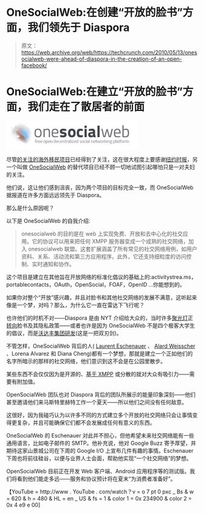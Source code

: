 # OneSocialWeb:在创建“开放的脸书”方面，我们领先于 Diaspora

> 原文：<https://web.archive.org/web/https://techcrunch.com/2010/05/13/onesocialweb-were-ahead-of-diaspora-in-the-creation-of-an-open-facebook/>

# OneSocialWeb:在建立“开放的脸书”方面，我们走在了散居者的前面

![](img/c78904336b238f4eb989dfb805178d9d.png)

尽管[的关注](https://web.archive.org/web/20221007004421/https://beta.techcrunch.com/2010/05/12/diaspora-open-facebook-project/)[的海外移民项目](https://web.archive.org/web/20221007004421/http://www.joindiaspora.com/project.html)已经得到了关注，这在很大程度上要感谢[纽约时报](https://web.archive.org/web/20221007004421/http://www.nytimes.com/2010/05/12/nyregion/12about.html?partner=rss&emc=rss)，另一个叫做 [OneSocialWeb](https://web.archive.org/web/20221007004421/http://onesocialweb.org/) 的替代项目已经不顾一切地试图引起哪怕只是一对夫妇的关注。

他们说，这让他们感到沮丧，因为两个项目的目标完全一致，而 OneSocialWeb 据报道在许多方面远远领先于 Diaspora。

那么是什么原因呢？

以下是 OneSocialWeb 的自我介绍:

> onesocialweb 的目的是在 web 上实现免费、开放和去中心化的社交应用。它的协议可以用来把任何 XMPP 服务器变成一个成熟的社交网络，加入 onesocialweb 联盟。这套扩展涵盖了所有常见的社交网络用例，如用户资料、关系、活动流和第三方应用程序。此外，它还支持细粒度的访问控制、实时通知和协作。

这个项目是建立在其他旨在开放网络的标准化倡议的基础上的:activitystrea.ms，portablecontacts，OAuth，OpenSocial，FOAF，OpenID …你能想到的。

如果你对整个“开放”感兴趣，并且对脸书和其他社交网络的发展不满意，这听起来像是一个梦，对吗？那么，为什么它一直在雷达下飞行呢？

也许他们的时机不对——Diaspora 是由 NYT 介绍给大众的，当时许多[聚光灯](https://web.archive.org/web/20221007004421/http://www.nytimes.com/interactive/2010/05/12/business/facebook-privacy.html)正[转向](https://web.archive.org/web/20221007004421/https://beta.techcrunch.com/2010/04/21/facebook/)脸书及其隐私政策——或者也许是因为 OneSocialWeb 不是四个极客大学生的倡议，而是[沃达丰集团研发](https://web.archive.org/web/20221007004421/http://www.vodafone.com/annual_report09/business/tech_and_resources/research_and_dev.html)(这是一把双刃剑)。

不管怎样，OneSocialWeb 背后的人( [Laurent Eschenauer](https://web.archive.org/web/20221007004421/http://www.crunchbase.com/person/laurent-eschenauer) 、 [Alard Weisscher](https://web.archive.org/web/20221007004421/http://www.crunchbase.com/person/alard-weisscher) 、Lorena Alvarez 和 Diana Cheng)都有一个梦想，那就是建立一个正如他们的名字所暗示的那样的社交网络，他们意识到这不会是在公园里散步。

某些东西不会仅仅因为是开源的、[基于 XMPP](https://web.archive.org/web/20221007004421/http://onesocialweb.org/xmpp_and_the_social_web.pdf) 或分散的就对大众有吸引力——需要有附加值。

OpenSocialWeb 团队也对 Diaspora 背后的团队所展示的能量印象深刻——他们甚至邀请他们来马斯特里赫特工作一个夏天——所以他们之间没有任何敌意。

这很好，因为我碰巧认为以许多不同的方式建立多个开放的社交网络只会让事情变得更复杂，并且可能确保它们都不会发展成任何有意义的东西。

OneSocialWeb 的 Eschenauer 对此并不担心，但他希望未来社交网络能有一些通用语言，比如电子邮件的 SMTP。他补充说，他对 Google Buzz 寄予厚望，并期待这家山景城公司在下周的 Google I/O 上宣布几件有趣的事情。Eschenauer 下周也将前往硅谷，以便与业界人士会面，帮助他实现“一个社交网络”的梦想。

OpenSocialWeb 目前正在开发 Web 客户端、Android 应用程序等的测试版。我们将看到他们能走多远——服务和协议预计将在夏末“为消费者准备好”。

【YouTube = http://www . YouTube . com/watch？v = o 7 pt 0 pxc _ Bs & w = 620 & h = 480 & HL = en _ US & fs = 1 & color 1 = 0x 234900 & color 2 = 0x 4 e9 e 00]
